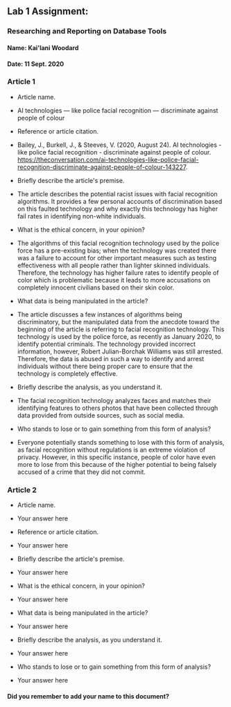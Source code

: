 ## Lab 1 Assignment:
### Researching and Reporting on Database Tools
#### Name: Kai'lani Woodard
#### Date: 11 Sept. 2020

### Article 1
 -  Article name.
 - AI technologies — like police facial recognition — discriminate against
 people of colour

-  Reference or article citation.
 - Bailey, J., Burkell, J., & Steeves, V. (2020, August 24). AI technologies - like police facial recognition - discriminate against people of colour. https://theconversation.com/ai-technologies-like-police-facial-recognition-discriminate-against-people-of-colour-143227.

- Briefly describe the article's premise.
 - The article describes the potential racist issues with facial recognition algorithms. It provides a few personal accounts of discrimination based on this faulted technology and why exactly this technology has higher fail rates in identifying non-white individuals.

- What is the ethical concern, in your opinion?
 - The algorithms of this facial recognition technology used by the police force has a pre-existing bias; when the technology was created there was a failure to account for other important measures such as testing effectiveness with all people rather than lighter skinned individuals. Therefore, the technology has higher failure rates to identify people of color which is problematic because it leads to more accusations on completely innocent civilians based on their skin color.

- What data is being manipulated in the article?
 - The article discusses a few instances of algorithms being discriminatory, but the manipulated data from the anecdote toward the beginning of the article is referring to facial recognition technology. This technology is used by the police force, as recently as January 2020, to identify potential criminals. The technology provided incorrect information, however, Robert Julian-Borchak Williams was still arrested. Therefore, the data is abused in such a way to identify and arrest individuals without there being proper care to ensure that the technology is completely effective.

- Briefly describe the analysis, as you understand it.
 - The facial recognition technology analyzes faces and matches their identifying features to others photos that have been collected through data provided from outside sources, such as social media.

- Who stands to lose or to gain something from this form of analysis?
 - Everyone potentially stands something to lose with this form of analysis, as facial recognition without regulations is an extreme violation of privacy. However, in this specific instance, people of color have even more to lose from this because of the higher potential to being falsely accused of a crime that they did not commit.


### Article 2
 -  Article name.
 - Your answer here

-  Reference or article citation.
 - Your answer here

- Briefly describe the article's premise.
 - Your answer here

- What is the ethical concern, in your opinion?
 - Your answer here

- What data is being manipulated in the article?
 - Your answer here

- Briefly describe the analysis, as you understand it.
 - Your answer here

- Who stands to lose or to gain something from this form of analysis?
 - Your answer here



#### Did you remember to add your name to this document?
